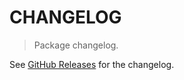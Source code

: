 # CHANGELOG

> Package changelog.

See [GitHub Releases](https://github.com/stdlib-js/blas-base-zswap/releases) for the changelog.